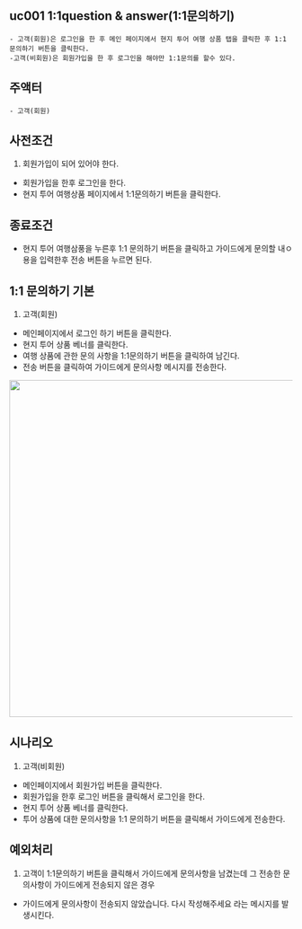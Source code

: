 ## uc001 1:1question & answer(1:1문의하기)
    - 고객(회원)은 로그인을 한 후 메인 페이지에서 현지 투어 여행 상품 탭을 클릭한 후 1:1 문의하기 버튼을 클릭한다.
    -고객(비회원)은 회원가입을 한 후 로그인을 해야만 1:1문의를 할수 있다.



## 주액터
    - 고객(회원)


## 사전조건
1. 회원가입이 되어 있어야 한다.
- 회원가입을 한후 로그인을 한다.
- 현지 투어 여행상품 페이지에서 1:1문의하기 버튼을 클릭한다.


## 종료조건
- 현지 투어 여행삼풍을 누른후 1:1 문의하기 버튼을 클릭하고 가이드에게 문의할 내ㅇ용을 입력한후 전송 버튼을 누르면 된다.

## 1:1 문의하기 기본
1. 고객(회원)
- 메인페이지에서 로그인 하기 버튼을 클릭한다.
- 현지 투어 상품 베너를 클릭한다.
- 여행 상품에 관한 문의 사항을 1:1문의하기 버튼을 클릭하여 남긴다.
- 전송 버튼을 클릭하여 가이드에게 문의사항 메시지를 전송한다.
<img src="./travel-lis-datet.png" width="600" hegith="700">


## 시나리오
1. 고객(비회원)
- 메인페이지에서 회원가입 버튼을 클릭한다.
- 회원가입을 한후 로그인 버튼을 클릭해서 로그인을 한다.
- 현지 투어 상품 베너를 클릭한다.
- 투어 상품에 대한 문의사항을 1:1 문의하기 버튼을 클릭해서 가이드에게 전송한다.


## 예외처리
1. 고객이 1:1문의하기 버튼을 클릭해서 가이드에게 문의사항을 남겼는데 그 전송한 문의사항이 가이드에게 전송되지 않은 경우
- 가이드에게 문의사항이 전송되지 않았습니다. 다시 작성해주세요 라는 메시지를 발생시킨다.

